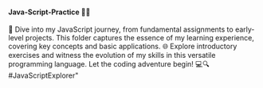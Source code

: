 #### Java-Script-Practice 👨‍💻
🚀 Dive into my JavaScript journey, from fundamental assignments to early-level projects. This folder captures the essence of my learning experience, covering key concepts and basic applications. 🌐 Explore introductory exercises and witness the evolution of my skills in this versatile programming language. Let the coding adventure begin! 💻🔍 #JavaScriptExplorer"
